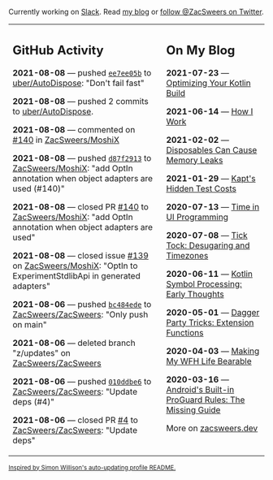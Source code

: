 Currently working on [Slack](https://slack.com/). Read [my blog](https://zacsweers.dev/) or [follow @ZacSweers on Twitter](https://twitter.com/ZacSweers).

<table><tr><td valign="top" width="60%">

## GitHub Activity
<!-- githubActivity starts -->
**2021-08-08** — pushed [`ee7ee05b`](https://github.com/uber/AutoDispose/commit/ee7ee05b7dc0756681e4d1ebb3e2b73258604f39) to [uber/AutoDispose](https://api.github.com/repos/uber/AutoDispose): "Don't fail fast"

**2021-08-08** — pushed 2 commits to [uber/AutoDispose](https://api.github.com/repos/uber/AutoDispose).

**2021-08-08** — commented on [#140](https://github.com/ZacSweers/MoshiX/pull/140#issuecomment-894807720) in [ZacSweers/MoshiX](https://api.github.com/repos/ZacSweers/MoshiX)

**2021-08-08** — pushed [`d87f2913`](https://github.com/ZacSweers/MoshiX/commit/d87f29130b18f9c0379bd026bfd125c0730e5053) to [ZacSweers/MoshiX](https://api.github.com/repos/ZacSweers/MoshiX): "add OptIn annotation when object adapters are used (#140)"

**2021-08-08** — closed PR [#140](https://api.github.com/repos/ZacSweers/MoshiX/pulls/140) to [ZacSweers/MoshiX](https://api.github.com/repos/ZacSweers/MoshiX): "add OptIn annotation when object adapters are used"

**2021-08-08** — closed issue [#139](https://api.github.com/repos/ZacSweers/MoshiX/issues/139) on [ZacSweers/MoshiX](https://api.github.com/repos/ZacSweers/MoshiX): "OptIn to ExperimentStdlibApi in generated adapters"

**2021-08-06** — pushed [`bc484ede`](https://github.com/ZacSweers/ZacSweers/commit/bc484ede43f89bad88346f341889527dfc0655e3) to [ZacSweers/ZacSweers](https://api.github.com/repos/ZacSweers/ZacSweers): "Only push on main"

**2021-08-06** — deleted branch "z/updates" on [ZacSweers/ZacSweers](https://api.github.com/repos/ZacSweers/ZacSweers)

**2021-08-06** — pushed [`010ddbe6`](https://github.com/ZacSweers/ZacSweers/commit/010ddbe60cb2ec57db44013cde2cd0d7d14c6bc1) to [ZacSweers/ZacSweers](https://api.github.com/repos/ZacSweers/ZacSweers): "Update deps (#4)"

**2021-08-06** — closed PR [#4](https://api.github.com/repos/ZacSweers/ZacSweers/pulls/4) to [ZacSweers/ZacSweers](https://api.github.com/repos/ZacSweers/ZacSweers): "Update deps"
<!-- githubActivity ends -->
</td><td valign="top" width="40%">

## On My Blog
<!-- blog starts -->
**2021-07-23** — [Optimizing Your Kotlin Build](https://www.zacsweers.dev/optimizing-your-kotlin-build/)

**2021-06-14** — [How I Work](https://www.zacsweers.dev/how-i-work/)

**2021-02-02** — [Disposables Can Cause Memory Leaks](https://www.zacsweers.dev/disposables-can-cause-memory-leaks/)

**2021-01-29** — [Kapt's Hidden Test Costs](https://www.zacsweers.dev/kapts-hidden-test-costs/)

**2020-07-13** — [Time in UI Programming](https://www.zacsweers.dev/time-in-ui/)

**2020-07-08** — [Tick Tock: Desugaring and Timezones](https://www.zacsweers.dev/ticktock-desugaring-timezones/)

**2020-06-11** — [Kotlin Symbol Processing: Early Thoughts](https://www.zacsweers.dev/kotlin-symbol-processor-early-thoughts/)

**2020-05-01** — [Dagger Party Tricks: Extension Functions](https://www.zacsweers.dev/dagger-party-tricks-extension-functions/)

**2020-04-03** — [Making My WFH Life Bearable](https://www.zacsweers.dev/making-wfh-life-bearable/)

**2020-03-16** — [Android's Built-in ProGuard Rules: The Missing Guide](https://www.zacsweers.dev/android-proguard-rules/)
<!-- blog ends -->
More on [zacsweers.dev](https://zacsweers.dev/)
</td></tr></table>

<sub><a href="https://simonwillison.net/2020/Jul/10/self-updating-profile-readme/">Inspired by Simon Willison's auto-updating profile README.</a></sub>